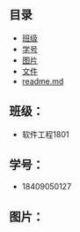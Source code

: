 ## 目录
 - [班级](#班级)
 - [学号](#学号)
 - [图片](#图片)
 - [文件](#文件)
 - [readme.md](#readme.md)
 
## 班级：
   * 软件工程1801
## 学号：
   * 18409050127
## 图片：
  ![]()
